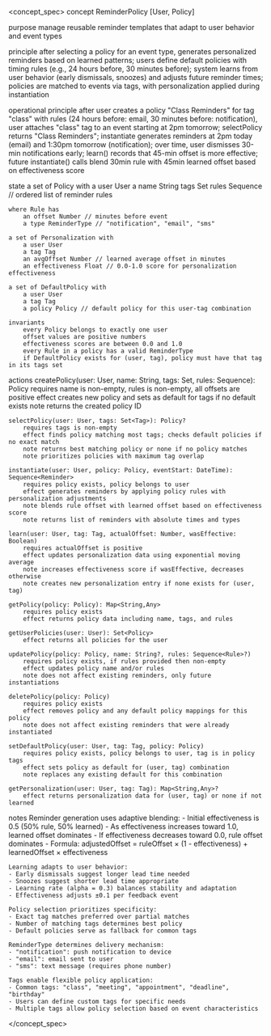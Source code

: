 <concept_spec>
concept ReminderPolicy [User, Policy]

purpose
    manage reusable reminder templates that adapt to user behavior and event types

principle
    after selecting a policy for an event type, generates personalized reminders based on learned patterns;
    users define default policies with timing rules (e.g., 24 hours before, 30 minutes before);
    system learns from user behavior (early dismissals, snoozes) and adjusts future reminder times;
    policies are matched to events via tags, with personalization applied during instantiation

operational principle
    after user creates a policy "Class Reminders" for tag "class" with rules (24 hours before: email, 30 minutes before: notification),
    user attaches "class" tag to an event starting at 2pm tomorrow;
    selectPolicy returns "Class Reminders";
    instantiate generates reminders at 2pm today (email) and 1:30pm tomorrow (notification);
    over time, user dismisses 30-min notifications early;
    learn() records that 45-min offset is more effective;
    future instantiate() calls blend 30min rule with 45min learned offset based on effectiveness score

state
    a set of Policy with
        a user User
        a name String
        tags Set<Tag>
        rules Sequence<Rule> // ordered list of reminder rules
    
    where Rule has
        an offset Number // minutes before event
        a type ReminderType // "notification", "email", "sms"
    
    a set of Personalization with
        a user User
        a tag Tag
        an avgOffset Number // learned average offset in minutes
        an effectiveness Float // 0.0-1.0 score for personalization effectiveness
    
    a set of DefaultPolicy with
        a user User
        a tag Tag
        a policy Policy // default policy for this user-tag combination

    invariants
        every Policy belongs to exactly one user
        offset values are positive numbers
        effectiveness scores are between 0.0 and 1.0
        every Rule in a policy has a valid ReminderType
        if DefaultPolicy exists for (user, tag), policy must have that tag in its tags set

actions
    createPolicy(user: User, name: String, tags: Set<Tag>, rules: Sequence<Rule>): Policy
        requires name is non-empty, rules is non-empty, all offsets are positive
        effect creates new policy and sets as default for tags if no default exists
        note returns the created policy ID

    selectPolicy(user: User, tags: Set<Tag>): Policy?
        requires tags is non-empty
        effect finds policy matching most tags; checks default policies if no exact match
        note returns best matching policy or none if no policy matches
        note prioritizes policies with maximum tag overlap

    instantiate(user: User, policy: Policy, eventStart: DateTime): Sequence<Reminder>
        requires policy exists, policy belongs to user
        effect generates reminders by applying policy rules with personalization adjustments
        note blends rule offset with learned offset based on effectiveness score
        note returns list of reminders with absolute times and types

    learn(user: User, tag: Tag, actualOffset: Number, wasEffective: Boolean)
        requires actualOffset is positive
        effect updates personalization data using exponential moving average
        note increases effectiveness score if wasEffective, decreases otherwise
        note creates new personalization entry if none exists for (user, tag)

    getPolicy(policy: Policy): Map<String,Any>
        requires policy exists
        effect returns policy data including name, tags, and rules

    getUserPolicies(user: User): Set<Policy>
        effect returns all policies for the user

    updatePolicy(policy: Policy, name: String?, rules: Sequence<Rule>?)
        requires policy exists, if rules provided then non-empty
        effect updates policy name and/or rules
        note does not affect existing reminders, only future instantiations

    deletePolicy(policy: Policy)
        requires policy exists
        effect removes policy and any default policy mappings for this policy
        note does not affect existing reminders that were already instantiated

    setDefaultPolicy(user: User, tag: Tag, policy: Policy)
        requires policy exists, policy belongs to user, tag is in policy tags
        effect sets policy as default for (user, tag) combination
        note replaces any existing default for this combination

    getPersonalization(user: User, tag: Tag): Map<String,Any>?
        effect returns personalization data for (user, tag) or none if not learned

notes
    Reminder generation uses adaptive blending:
    - Initial effectiveness is 0.5 (50% rule, 50% learned)
    - As effectiveness increases toward 1.0, learned offset dominates
    - If effectiveness decreases toward 0.0, rule offset dominates
    - Formula: adjustedOffset = ruleOffset × (1 - effectiveness) + learnedOffset × effectiveness
    
    Learning adapts to user behavior:
    - Early dismissals suggest longer lead time needed
    - Snoozes suggest shorter lead time appropriate
    - Learning rate (alpha = 0.3) balances stability and adaptation
    - Effectiveness adjusts ±0.1 per feedback event
    
    Policy selection prioritizes specificity:
    - Exact tag matches preferred over partial matches
    - Number of matching tags determines best policy
    - Default policies serve as fallback for common tags
    
    ReminderType determines delivery mechanism:
    - "notification": push notification to device
    - "email": email sent to user
    - "sms": text message (requires phone number)
    
    Tags enable flexible policy application:
    - Common tags: "class", "meeting", "appointment", "deadline", "birthday"
    - Users can define custom tags for specific needs
    - Multiple tags allow policy selection based on event characteristics
</concept_spec>
